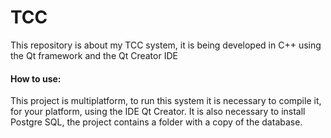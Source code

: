 # TCC
This repository is about my TCC system, it is being developed in C++ using the Qt framework and the Qt Creator IDE

<h4>How to use:</h4>
<p>This project is multiplatform, to run this system it is necessary to compile it, for your platform, using the IDE Qt Creator. It is also necessary to install Postgre SQL, the project contains a folder with a copy of the database.</p>
